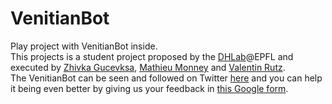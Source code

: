 # VenitianBot
Play project with VenitianBot inside.  
This projects is a student project proposed by the [DHLab](https://github.com/dhlab-epfl)@EPFL and executed by 
[Zhivka Gucevksa](https://github.com/zhi-g), [Mathieu Monney](https://github.com/MathieuMonney) and
[Valentin Rutz](https://github.com/ValentinRutz).  
The VenitianBot can be seen and followed on Twitter [here](https://twitter.com/venitianbot) and you can help it being
even better by giving us your feedback in [this Google form](http://goo.gl/forms/fyx0PSmBzk).  
